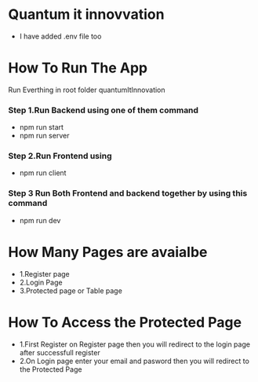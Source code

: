 # Quantum it innovvation

- I have added .env file too
# How To Run The App
Run Everthing in root folder quantumItInnovation

### Step  1.Run Backend using one of them command 
- npm run start
- npm run server

### Step  2.Run Frontend using 
- npm run client 

### Step 3 Run Both Frontend and backend together by using this command 
- npm run dev

# How Many Pages are avaialbe 
- 1.Register page
- 2.Login Page
- 3.Protected page or Table page

# How To Access the Protected Page
- 1.First Register on Register page then you will redirect to the login page after successfull register
- 2.On Login page enter your email and pasword then you will redirect to the Protected Page 
